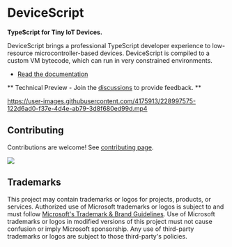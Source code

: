 # DeviceScript

**TypeScript for Tiny IoT Devices.**

DeviceScript brings a professional TypeScript developer experience to low-resource microcontroller-based devices.
DeviceScript is compiled to a custom VM bytecode, which can run in very constrained
environments.

-   [Read the documentation](https://microsoft.github.io/devicescript)

** Technical Preview - Join the <a href="https://github.com/microsoft/devicescript/discussions">discussions</a> to provide feedback. **

https://user-images.githubusercontent.com/4175913/228997575-122d6ad0-f37e-4d4e-ab79-3d8f680ed99d.mp4

## Contributing

Contributions are welcome! See [contributing page](./CONTRIBUTING.md).

<a href="https://github.com/microsoft/devicescript/graphs/contributors">
  <img src="https://contrib.rocks/image?repo=microsoft/devicescript" />
</a>

## Trademarks

This project may contain trademarks or logos for projects, products, or services. Authorized use of Microsoft
trademarks or logos is subject to and must follow
[Microsoft's Trademark & Brand Guidelines](https://www.microsoft.com/en-us/legal/intellectualproperty/trademarks/usage/general).
Use of Microsoft trademarks or logos in modified versions of this project must not cause confusion or imply Microsoft sponsorship.
Any use of third-party trademarks or logos are subject to those third-party's policies.
